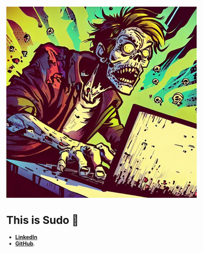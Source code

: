 <img src="zombie~2.jpeg"></img>

# This is Sudo 🫠

- **[LinkedIn](https://www.linkedin.com/in/shuddhosharaf)**
- **[GitHub](https://github.com/sudo318)**.
